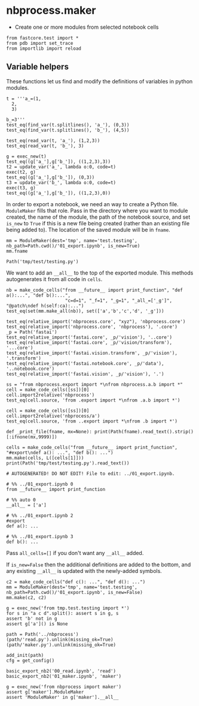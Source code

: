 <!-- WARNING: THIS FILE WAS AUTOGENERATED! DO NOT EDIT! -->

# nbprocess.maker
- Create one or more modules from selected notebook cells
<div class="codecell" markdown="1">
<div class="input_area" markdown="1">


```
from fastcore.test import *
from pdb import set_trace
from importlib import reload
```

</div>

</div>

## Variable helpers

These functions let us find and modify the definitions of variables in python modules.
<div class="codecell" markdown="1">
<div class="input_area" markdown="1">


```
t = '''a_=(1,
  2,
  3)

b_=3'''
test_eq(find_var(t.splitlines(), 'a_'), (0,3))
test_eq(find_var(t.splitlines(), 'b_'), (4,5))
```

</div>

</div>
<div class="codecell" markdown="1">
<div class="input_area" markdown="1">


```
test_eq(read_var(t, 'a_'), (1,2,3))
test_eq(read_var(t, 'b_'), 3)
```

</div>

</div>
<div class="codecell" markdown="1">
<div class="input_area" markdown="1">


```
g = exec_new(t)
test_eq((g['a_'],g['b_']), ((1,2,3),3))
t2 = update_var('a_', lambda o:0, code=t)
exec(t2, g)
test_eq((g['a_'],g['b_']), (0,3))
t3 = update_var('b_', lambda o:0, code=t)
exec(t3, g)
test_eq((g['a_'],g['b_']), ((1,2,3),0))
```

</div>

</div>

In order to export a notebook, we need an way to create a Python file. `ModuleMaker` fills that role. Pass in the directory where you want to module created, the name of the module, the path of the notebook source, and set `is_new` to `True` if this is a new file being created (rather than an existing file being added to). The location of the saved module will be in `fname`.
<div class="codecell" markdown="1">
<div class="input_area" markdown="1">


```
mm = ModuleMaker(dest='tmp', name='test.testing', nb_path=Path.cwd()/'01_export.ipynb', is_new=True)
mm.fname
```

</div>
<div class="output_area" markdown="1">




    Path('tmp/test/testing.py')



</div>

</div>

We want to add an `__all__` to the top of the exported module. This methods autogenerates it from all code in `cells`.
<div class="codecell" markdown="1">
<div class="input_area" markdown="1">


```
nb = make_code_cells("from __future__ import print_function", "def a():...", "def b():...",
                      "c=d=1", "_f=1", "_g=1", "_all_=['_g']", "@patch\ndef h(self:ca):...")
test_eq(set(mm.make_all(nb)), set(['a','b','c','d', '_g']))
```

</div>

</div>
<div class="codecell" markdown="1">
<div class="input_area" markdown="1">


```
test_eq(relative_import('nbprocess.core', "xyz"), 'nbprocess.core')
test_eq(relative_import('nbprocess.core', 'nbprocess'), '.core')
_p = Path('fastai')
test_eq(relative_import('fastai.core', _p/'vision'), '..core')
test_eq(relative_import('fastai.core', _p/'vision/transform'), '...core')
test_eq(relative_import('fastai.vision.transform', _p/'vision'), '.transform')
test_eq(relative_import('fastai.notebook.core', _p/'data'), '..notebook.core')
test_eq(relative_import('fastai.vision', _p/'vision'), '.')
```

</div>

</div>
<div class="codecell" markdown="1">
<div class="input_area" markdown="1">


```
ss = "from nbprocess.export import *\nfrom nbprocess.a.b import *"
cell = make_code_cells([ss])[0]
cell.import2relative('nbprocess')
test_eq(cell.source, 'from .export import *\nfrom .a.b import *')

cell = make_code_cells([ss])[0]
cell.import2relative('nbprocess/a')
test_eq(cell.source, 'from ..export import *\nfrom .b import *')
```

</div>

</div>
<div class="codecell" markdown="1">
<div class="input_area" markdown="1">


```
def _print_file(fname, mx=None): print(Path(fname).read_text().strip()[:ifnone(mx,9999)])
```

</div>

</div>
<div class="codecell" markdown="1">
<div class="input_area" markdown="1">


```
cells = make_code_cells("from __future__ import print_function", "#export\ndef a(): ...", "def b(): ...")
mm.make(cells, L([cells[1]]))
print(Path('tmp/test/testing.py').read_text())
```

</div>
<div class="output_area" markdown="1">

    # AUTOGENERATED! DO NOT EDIT! File to edit: ../01_export.ipynb.
    
    # %% ../01_export.ipynb 0
    from __future__ import print_function
    
    # %% auto 0
    __all__ = ['a']
    
    # %% ../01_export.ipynb 2
    #export
    def a(): ...
    
    # %% ../01_export.ipynb 3
    def b(): ...
    


</div>

</div>

Pass `all_cells=[]` if you don't want any `__all__` added.

If `is_new=False` then the additional definitions are added to the bottom, and any existing `__all__` is updated with the newly-added symbols.
<div class="codecell" markdown="1">
<div class="input_area" markdown="1">


```
c2 = make_code_cells("def c(): ...", "def d(): ...")
mm = ModuleMaker(dest='tmp', name='test.testing', nb_path=Path.cwd()/'01_export.ipynb', is_new=False)
mm.make(c2, c2)
```

</div>

</div>
<div class="codecell" markdown="1">
<div class="input_area" markdown="1">


```
g = exec_new('from tmp.test.testing import *')
for s in "a c d".split(): assert s in g, s
assert 'b' not in g
assert g['a']() is None
```

</div>

</div>
<div class="codecell" markdown="1">
<div class="input_area" markdown="1">


```
path = Path('../nbprocess')
(path/'read.py').unlink(missing_ok=True)
(path/'maker.py').unlink(missing_ok=True)

add_init(path)
cfg = get_config()
```

</div>

</div>
<div class="codecell" markdown="1">
<div class="input_area" markdown="1">


```
basic_export_nb2('00_read.ipynb', 'read')
basic_export_nb2('01_maker.ipynb', 'maker')
```

</div>

</div>
<div class="codecell" markdown="1">
<div class="input_area" markdown="1">


```
g = exec_new('from nbprocess import maker')
assert g['maker'].ModuleMaker
assert 'ModuleMaker' in g['maker'].__all__
```

</div>

</div>
